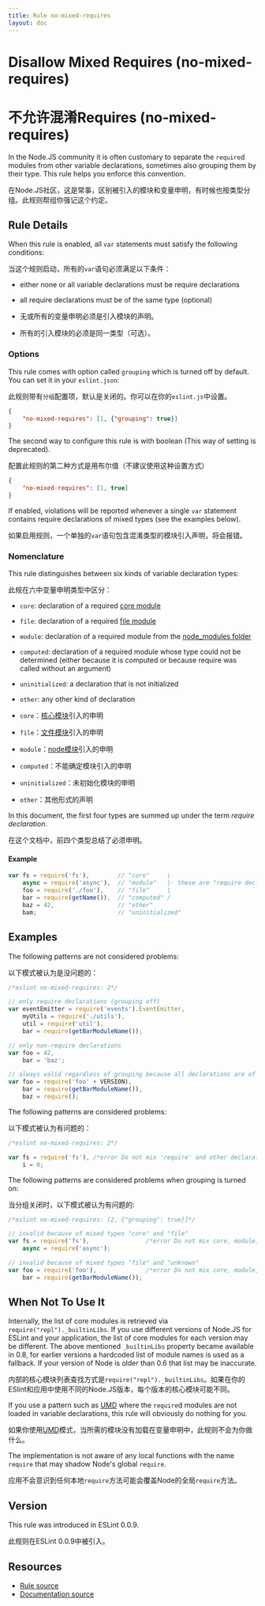 ```yaml
---
title: Rule no-mixed-requires
layout: doc
---
```

<!-- Note: No pull requests accepted for this file. See README.md in the root directory for details. -->
# Disallow Mixed Requires (no-mixed-requires)

# 不允许混淆Requires (no-mixed-requires)

In the Node.JS community it is often customary to separate the `require`d modules from other variable declarations, sometimes also grouping them by their type. This rule helps you enforce this convention.

在Node.JS社区，这是常事，区别被引入的模块和变量申明，有时候也按类型分组。此规则帮组你强记这个约定。

## Rule Details

When this rule is enabled, all `var` statements must satisfy the following conditions:

当这个规则启动，所有的`var`语句必须满足以下条件：

* either none or all variable declarations must be require declarations
* all require declarations must be of the same type (optional)

* 无或所有的变量申明必须是引入模块的声明。
* 所有的引入模块的必须是同一类型（可选）。

### Options

This rule comes with option called `grouping` which is turned off by default. You can set it in your `eslint.json`:

此规则带有`分组`配置项，默认是关闭的。你可以在你的`eslint.js`中设置。

```json
{
    "no-mixed-requires": [1, {"grouping": true}]
}
```

The second way to configure this rule is with boolean (This way of setting is deprecated).

配置此规则的第二种方式是用布尔值（不建议使用这种设置方式）

```json
{
    "no-mixed-requires": [1, true]
}
```

If enabled, violations will be reported whenever a single `var` statement contains require declarations of mixed types (see the examples below).

如果启用规则，一个单独的`var`语句包含混淆类型的模块引入声明，将会报错。

### Nomenclature

This rule distinguishes between six kinds of variable declaration types:

此规在六中变量申明类型中区分：

* `core`: declaration of a required [core module][1]
* `file`: declaration of a required [file module][2]
* `module`: declaration of a required module from the [node_modules folder][3]
* `computed`: declaration of a required module whose type could not be determined (either because it is computed or because require was called without an argument)
* `uninitialized`: a declaration that is not initialized
* `other`: any other kind of declaration


* `core`：[核心模块][1]引入的申明
* `file`：[文件模块][2]引入的申明
* `module`：[node模块][3]引入的申明
*  `computed`：不能确定模块引入的申明
*  `uninitialized`：未初始化模块的申明
*  `other`：其他形式的声明

In this document, the first four types are summed up under the term *require declaration*.

在这个文档中，前四个类型总结了必须申明。

#### Example

```javascript
var fs = require('fs'),        // "core"     \
    async = require('async'),  // "module"   |- these are "require declaration"s
    foo = require('./foo'),    // "file"     |
    bar = require(getName()),  // "computed" /
    baz = 42,                  // "other"
    bam;                       // "uninitialized"
```

## Examples

The following patterns are not considered problems:

以下模式被认为是没问题的：

```js
/*eslint no-mixed-requires: 2*/

// only require declarations (grouping off)
var eventEmitter = require('events').EventEmitter,
    myUtils = require('./utils'),
    util = require('util'),
    bar = require(getBarModuleName());

// only non-require declarations
var foo = 42,
    bar = 'baz';

// always valid regardless of grouping because all declarations are of the same type
var foo = require('foo' + VERSION),
    bar = require(getBarModuleName()),
    baz = require();
```

The following patterns are considered problems:

以下模式被认为有问题的：

```js
/*eslint no-mixed-requires: 2*/

var fs = require('fs'), /*error Do not mix 'require' and other declarations.*/
    i = 0;
```

The following patterns are considered problems when grouping is turned on:

当分组关闭时，以下模式被认为有问题的:

```js
/*eslint no-mixed-requires: [2, {"grouping": true}]*/

// invalid because of mixed types "core" and "file"
var fs = require('fs'),                /*error Do not mix core, module, file and computed requires.*/
    async = require('async');

// invalid because of mixed types "file" and "unknown"
var foo = require('foo'),              /*error Do not mix core, module, file and computed requires.*/
    bar = require(getBarModuleName());
```


## When Not To Use It

Internally, the list of core modules is retrieved via `require("repl")._builtinLibs`. If you use different versions of Node.JS for ESLint and your application, the list of core modules for each version may be different.
The above mentioned `_builtinLibs` property became available in 0.8, for earlier versions a hardcoded list of module names is used as a fallback. If your version of Node is older than 0.6 that list may be inaccurate.

内部的核心模块列表查找方式是`require("repl")._builtinLibs`。如果在你的ESlint和应用中使用不同的Node.JS版本，每个版本的核心模块可能不同。

If you use a pattern such as [UMD][4] where the `require`d modules are not loaded in variable declarations, this rule will obviously do nothing for you.

如果你使用[UMD][4]模式，当所需的模块没有加载在变量申明中，此规则不会为你做什么。

The implementation is not aware of any local functions with the name `require` that may shadow Node's global `require`.

应用不会意识到任何本地`require`方法可能会覆盖Node的全局`require`方法。

[1]: http://nodejs.org/api/modules.html#modules_core_modules
[2]: http://nodejs.org/api/modules.html#modules_file_modules
[3]: http://nodejs.org/api/modules.html#modules_loading_from_node_modules_folders
[4]: https://github.com/umdjs/umd

## Version

This rule was introduced in ESLint 0.0.9.

此规则在ESLint 0.0.9中被引入。

## Resources

* [Rule source](https://github.com/eslint/eslint/tree/master/lib/rules/no-mixed-requires.js)
* [Documentation source](https://github.com/eslint/eslint/tree/master/docs/rules/no-mixed-requires.md)

